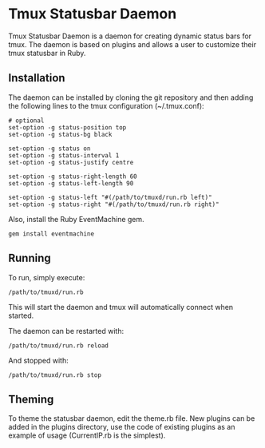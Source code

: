 Tmux Statusbar Daemon
=========

Tmux Statusbar Daemon is a daemon for creating dynamic status bars for tmux. The daemon is based on plugins and allows a user to customize their tmux statusbar in Ruby.

## Installation

The daemon can be installed by cloning the git repository and then adding the following lines to the tmux configuration (~/.tmux.conf):

```
# optional
set-option -g status-position top
set-option -g status-bg black

set-option -g status on
set-option -g status-interval 1
set-option -g status-justify centre

set-option -g status-right-length 60
set-option -g status-left-length 90

set-option -g status-left "#(/path/to/tmuxd/run.rb left)"
set-option -g status-right "#(/path/to/tmuxd/run.rb right)"
```

Also, install the Ruby EventMachine gem.

```
gem install eventmachine
```

## Running

To run, simply execute:

```
/path/to/tmuxd/run.rb
```

This will start the daemon and tmux will automatically connect when started.

The daemon can be restarted with:

```
/path/to/tmuxd/run.rb reload
```

And stopped with:

```
/path/to/tmuxd/run.rb stop
```

## Theming

To theme the statusbar daemon, edit the theme.rb file. New plugins can be added in the plugins directory, use the code of existing plugins as an example of usage (CurrentIP.rb is the simplest).
